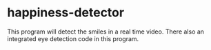 # happiness-detector

This program will detect the smiles in a real time video. 
There also an integrated eye detection code in this program.
